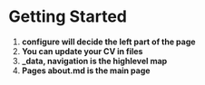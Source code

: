 

# Getting Started
1. **configure will decide the left part of the page**
2. **You can update your CV in files**
3. **_data, navigation is the highlevel map**
4. **Pages about.md is the main page**

